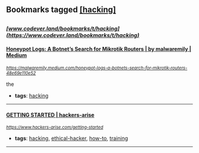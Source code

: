 ## Bookmarks tagged [[hacking]](https://www.codever.land/search?q=[hacking])

_<sup><sup>[www.codever.land/bookmarks/t/hacking](https://www.codever.land/bookmarks/t/hacking)</sup></sup>_
---
#### [Honeypot Logs: A Botnet’s Search for Mikrotik Routers | by malwaremily | Medium](https://malwaremily.medium.com/honeypot-logs-a-botnets-search-for-mikrotik-routers-48e69e110e52)
_<sup>https://malwaremily.medium.com/honeypot-logs-a-botnets-search-for-mikrotik-routers-48e69e110e52</sup>_

the
* **tags**: [hacking](../tagged/hacking.md)
---
#### [GETTING STARTED | hackers-arise](https://www.hackers-arise.com/getting-started)
_<sup>https://www.hackers-arise.com/getting-started</sup>_

* **tags**: [hacking](../tagged/hacking.md), [ethical-hacker](../tagged/ethical-hacker.md), [how-to](../tagged/how-to.md), [training](../tagged/training.md)
---
